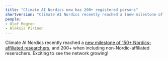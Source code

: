 ```yaml
---
title: "Climate AI Nordics now has 200+ registered persons"
shortversion: "Climate AI Nordics recently reached a [new milestone of 150+ Nordics-affiliated researchers](https://climateainordics.com/people/), and 200+ when including non-Nordic-affiliated reserachers. Exciting to see the network growing!"
people:
- Olof Mogren
- Aleksis Pirinen
---
```


Climate AI Nordics recently reached a [new milestone of 150+ Nordics-affiliated researchers](https://climateainordics.com/people/), and 200+ when including non-Nordic-affiliated reserachers. Exciting to see the network growing!
